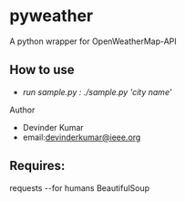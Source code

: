 pyweather
=========

A python wrapper for OpenWeatherMap-API

How to use
----------

* *run sample.py : 
       ./sample.py 'city name'*

Author
* Devinder Kumar
* email:devinderkumar@ieee.org

Requires:
------------
requests --for humans
BeautifulSoup
